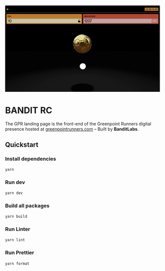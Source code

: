 ![BANDIT RC](github.png)

# BANDIT RC

The GPR landing page is the front-end of the Greenpoint Runners digital presence hosted at [greenpointrunners.com](https://greenpointrunners.com) – Built by **BanditLabs**. 

## Quickstart

### Install dependencies

```sh
yarn
```

### Run dev

```sh
yarn dev
```

### Build all packages

```sh
yarn build
```

### Run Linter

```sh
yarn lint
```

### Run Prettier

```sh
yarn format
```
